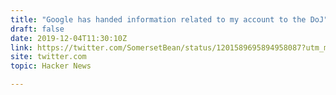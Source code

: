```yaml
---
title: "Google has handed information related to my account to the DoJ"
draft: false
date: 2019-12-04T11:30:10Z
link: https://twitter.com/SomersetBean/status/1201589695894958087?utm_medium=RSS&utm_source=hune
site: twitter.com
topic: Hacker News  

---
```

